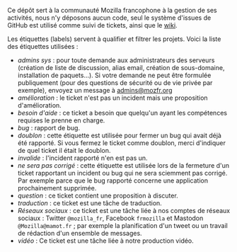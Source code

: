 Ce dépôt sert à la communauté Mozilla francophone à la gestion de ses activités, nous n'y déposons aucun code, seul le système d'issues de GitHub est utilisé comme suivi de tickets, ainsi que le [wiki](../wiki).

Les étiquettes (labels) servent à qualifier et filtrer les projets. Voici la liste des étiquettes utilisées :

- *admins sys* :  pour toute demande aux administrateurs des serveurs (création de liste de discussion, alias email, création de sous-domaine, installation de paquets…). Si votre demande ne peut être formulée publiquement (pour des questions de sécurité ou de vie privée par exemple), envoyez un message à admins@mozfr.org
- *amélioration* : le ticket n'est pas un incident mais une proposition d'amélioration.
- *besoin d'aide* : ce ticket a besoin que quelqu'un ayant les compétences requises le prenne en charge.
- *bug* : rapport de bug.
- *doublon* : cette étiquette est utilisée pour fermer un bug qui avait déjà été rapporté. Si vous fermez le ticket comme doublon, merci d'indiquer de quel ticket il était le doublon.
- *invalide* : l'incident rapporté n'en est pas un.
- *ne sera pas corrigé* : cette étiquette est utilisée lors de la fermeture d'un ticket rapportant un incident ou bug qui ne sera sciemment pas corrigé. Par exemple parce que le bug rapporté concerne une application prochainement supprimée.
- *question* : ce ticket contient une proposition à discuter.
- *traduction* : ce ticket est une tâche de traduction.
- *Réseaux sociaux* : ce ticket est une tâche liée à nos comptes de réseaux sociaux : Twitter `@mozilla_fr`, Facebook `frmozilla` et Mastodon `@Mozilla@mamot.fr` ; par exemple la planification d'un tweet ou un travail de rédaction d'un ensemble de messages.
- *vidéo* : Ce ticket est une tâche liée à notre production vidéo.
